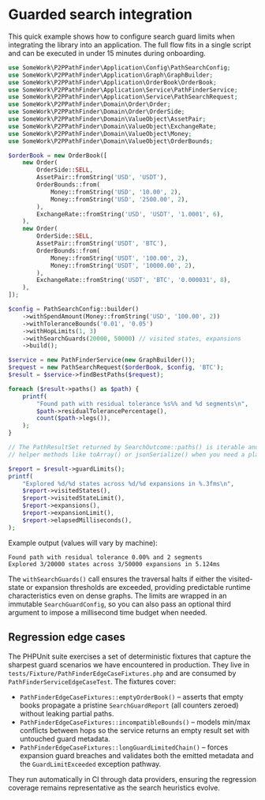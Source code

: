 # Guarded search integration

This quick example shows how to configure search guard limits when integrating the library
into an application. The full flow fits in a single script and can be executed in under 15
minutes during onboarding.

```php
use SomeWork\P2PPathFinder\Application\Config\PathSearchConfig;
use SomeWork\P2PPathFinder\Application\Graph\GraphBuilder;
use SomeWork\P2PPathFinder\Application\OrderBook\OrderBook;
use SomeWork\P2PPathFinder\Application\Service\PathFinderService;
use SomeWork\P2PPathFinder\Application\Service\PathSearchRequest;
use SomeWork\P2PPathFinder\Domain\Order\Order;
use SomeWork\P2PPathFinder\Domain\Order\OrderSide;
use SomeWork\P2PPathFinder\Domain\ValueObject\AssetPair;
use SomeWork\P2PPathFinder\Domain\ValueObject\ExchangeRate;
use SomeWork\P2PPathFinder\Domain\ValueObject\Money;
use SomeWork\P2PPathFinder\Domain\ValueObject\OrderBounds;

$orderBook = new OrderBook([
    new Order(
        OrderSide::SELL,
        AssetPair::fromString('USD', 'USDT'),
        OrderBounds::from(
            Money::fromString('USD', '10.00', 2),
            Money::fromString('USD', '2500.00', 2),
        ),
        ExchangeRate::fromString('USD', 'USDT', '1.0001', 6),
    ),
    new Order(
        OrderSide::SELL,
        AssetPair::fromString('USDT', 'BTC'),
        OrderBounds::from(
            Money::fromString('USDT', '100.00', 2),
            Money::fromString('USDT', '10000.00', 2),
        ),
        ExchangeRate::fromString('USDT', 'BTC', '0.000031', 8),
    ),
]);

$config = PathSearchConfig::builder()
    ->withSpendAmount(Money::fromString('USD', '100.00', 2))
    ->withToleranceBounds('0.01', '0.05')
    ->withHopLimits(1, 3)
    ->withSearchGuards(20000, 50000) // visited states, expansions
    ->build();

$service = new PathFinderService(new GraphBuilder());
$request = new PathSearchRequest($orderBook, $config, 'BTC');
$result = $service->findBestPaths($request);

foreach ($result->paths() as $path) {
    printf(
        "Found path with residual tolerance %s%% and %d segments\n",
        $path->residualTolerancePercentage(),
        count($path->legs()),
    );
}

// The PathResultSet returned by SearchOutcome::paths() is iterable and also exposes
// helper methods like toArray() or jsonSerialize() when you need a plain list.

$report = $result->guardLimits();
printf(
    "Explored %d/%d states across %d/%d expansions in %.3fms\n",
    $report->visitedStates(),
    $report->visitedStateLimit(),
    $report->expansions(),
    $report->expansionLimit(),
    $report->elapsedMilliseconds(),
);
```

Example output (values will vary by machine):

```
Found path with residual tolerance 0.00% and 2 segments
Explored 3/20000 states across 3/50000 expansions in 5.124ms
```

The `withSearchGuards()` call ensures the traversal halts if either the visited-state or
expansion thresholds are exceeded, providing predictable runtime characteristics even on
dense graphs. The limits are wrapped in an immutable `SearchGuardConfig`, so you can also
pass an optional third argument to impose a millisecond time budget when needed.

## Regression edge cases

The PHPUnit suite exercises a set of deterministic fixtures that capture the sharpest guard
scenarios we have encountered in production. They live in
`tests/Fixture/PathFinderEdgeCaseFixtures.php` and are consumed by
`PathFinderServiceEdgeCaseTest`. The fixtures cover:

- `PathFinderEdgeCaseFixtures::emptyOrderBook()` – asserts that empty books propagate a
  pristine `SearchGuardReport` (all counters zeroed) without leaking partial paths.
- `PathFinderEdgeCaseFixtures::incompatibleBounds()` – models min/max conflicts between hops
  so the service returns an empty result set with untouched guard metadata.
- `PathFinderEdgeCaseFixtures::longGuardLimitedChain()` – forces expansion guard breaches and
  validates both the emitted metadata and the `GuardLimitExceeded` exception pathway.

They run automatically in CI through data providers, ensuring the regression coverage remains
representative as the search heuristics evolve.
